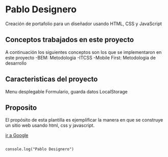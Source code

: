 # Pablo Designero
Creación de portafolio para un diseñador usando HTML, CSS y JavaScript

## Conceptos trabajados en este proyecto

A continuación los siguientes conceptos son los que se implementaron en este proyecto
-BEM: Metodologia 
  -ITCSS
  -Mobile First: Metodologia de desarrollo

  ## Caracteristicas del proyecto
  
Menu desplegable
Formulario, guarda datos LocalStorage

## Proposito

El propósito de esta plantilla es ejemplificar la manera en que se construye un sitio web usando html, css y javascript.

[ir a Google](http://google.com)

```

console.log("Pablo Designero")
```